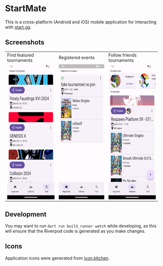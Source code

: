 # StartMate
This is a cross-platform (Android and iOS) mobile application for interacting with [start.gg](https://www.start.gg/).

## Screenshots
<table>
  <tr>
    <td>Find featured tournaments</td>
    <td>Registered events</td>
    <td>Follow friends tournaments</td>
  </tr>
  <tr>
    <td><img src="assets/Screenshot_1704542473.png" width=216 height=444></td>
    <td><img src="assets/Screenshot_1704542407.png" width=216 height=444></td>
    <td><img src="assets/Screenshot_1704542455.png" width=216 height=444></td>
  </tr>
</table>

## Development
You may want to run `dart run build_runner watch` while developing, as this will ensure that the Riverpod code is generated as you make changes.

## Icons
Application icons were generated from [icon.kitchen](https://icon.kitchen/i/H4sIAAAAAAAAA0VQvU7EMAx%2BF7N2KAdl6AoHKxK3IYTc2kkj0rhK00PodO%2BOnQqRIYk%2F%2B%2FtJLnDGuPEK%2FQUI89dp4pmhdxhXbmBA8lrB2wwNFGvRf8%2BffhZr%2BowUOBUdGfzLX6F6o0TJtzpx0909PD0fdaBCB4Oca1tyCmHyUWXuu2sDzj%2FGsGCu9JX1AGKHWzTxMEpSYJkk8ScmyhIIKukViULyRiqyQN81kIOflH5oNZSUIvN%2Bj%2BwqWmlH53gs%2BnTgyGcsrCaawCLuCW2Zwyy0Rfujd027%2B2ocWXX%2F5gE%2Brr95ITUiRgEAAA%3D%3D).
